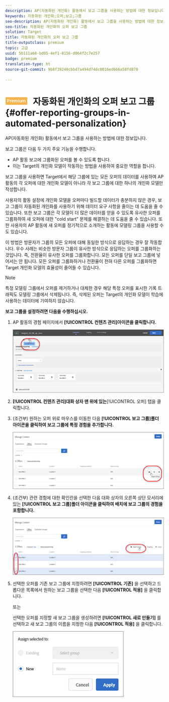 ```yaml
---
description: AP(자동화된 개인화) 활동에서 보고 그룹을 사용하는 방법에 대한 정보입니다.
keywords: 자동화된 개인화;오퍼;보고;그룹
seo-description: AP(자동화된 개인화) 활동에서 보고 그룹을 사용하는 방법에 대한 정보입니다.
seo-title: 자동화된 개인화의 오퍼 보고 그룹
solution: Target
title: 자동화된 개인화의 오퍼 보고 그룹
title-outputclass: premium
topic: 고급
uuid: 5b111a68-bd05-4ef1-8156-d064f2c7e257
badge: premium
translation-type: ht
source-git-commit: 9b8f39240cbbd7a494d74dc0016ed666a58fd870

---
```



# ![PREMIUM](/help/assets/premium.png) 자동화된 개인화의 오퍼 보고 그룹{#offer-reporting-groups-in-automated-personalization}

AP(자동화된 개인화) 활동에서 보고 그룹을 사용하는 방법에 대한 정보입니다.

보고 그룹은 다음 두 가지 주요 기능을 수행합니다.

* AP 활동 보고에 그룹화된 오퍼를 볼 수 있도록 합니다.
* 이는 Target의 개인화 모델이 작동하는 방법을 사용하여 중요한 역할을 합니다.

보고 그룹을 사용하면 Target에서 해당 그룹에 있는 모든 오퍼의 데이터를 사용하여 AP 활동의 각 오퍼에 대한 개인화 모델이 아니라 각 보고 그룹에 대한 하나의 개인화 모델만 작성합니다.

사용자의 활동 설정에 개인화 모델을 오퍼마다 빌드할 데이터가 충분하지 않은 경우, 보고 그룹이 자동화된 개인화를 사용하기 위해 데이터 요구 사항을 줄이는 데 도움을 줄 수 있습니다. 또한 보고 그룹은 각 모델이 더 많은 데이터를 얻을 수 있도록 유사한 오퍼를 그룹화하여 새 오퍼에 대한 &quot;cold start&quot; 문제를 해결하는 데 도움을 줄 수 있습니다. 또한 사용자의 AP 활동에 새 오퍼를 정기적으로 소개하는 활동에 모델링 그룹을 사용할 수도 있습니다.

이 방법은 방문자가 그룹의 모든 오퍼에 대해 동일한 방식으로 응답하는 경우 잘 작동합니다. 우수 사례는 비슷한 방문자 그룹이 유사한 방식으로 응답하는 오퍼를 그룹화하는 것입니다. 즉, 전환율이 유사한 오퍼를 그룹화합니다. 모든 오퍼를 단일 보고 그룹에 넣어서는 안 됩니다. 모든 오퍼를 그룹화하거나 전환율이 전혀 다른 오퍼를 그룹화하면 Target 개인화 모델의 효율성이 줄어들 수 있습니다.

>[!NOTE]
>
>특정 모델링 그룹에서 오퍼를 제거하거나 대체한 경우 해당 특정 오퍼를 표시한 기록 트래픽도 모델링 그룹에서 삭제됩니다. 즉, 삭제된 오퍼는 Target의 개인화 모델이 학습에 사용하는 데이터에 기여하지 않습니다.

**보고 그룹을 설정하려면 다음을 수행하십시오.**

1. AP 활동의 경험 페이지에서 **[!UICONTROL 컨텐츠 관리]아이콘을 클릭합니다.**

   ![](assets/ap_manage_content.png)

1. **[!UICONTROL 컨텐츠 관리]대화 상자 맨 위에 있는**[!UICONTROL 오퍼] 탭을 클릭합니다.
1. (조건부) 원하는 오퍼 위로 마우스를 이동한 다음 **[!UICONTROL 보고 그룹]폴더 아이콘을 클릭하여 보고 그룹에 특정 경험을 추가합니다.**

   ![](assets/ap_manage_content_2.png)

1. (조건부) 관련 경험에 대한 확인란을 선택한 다음 대화 상자의 오른쪽 상단 모서리에 있는 **[!UICONTROL 보고 그룹]폴더 아이콘을 클릭하여 배치에 보고 그룹의 경험을 포함합니다.**

   ![](assets/ap_reporting_groups.png)

1. 선택한 오퍼를 기존 보고 그룹에 지정하려면 **[!UICONTROL 기존]** 을 선택하고 드롭다운 목록에서 원하는 보고 그룹을 선택한 다음 **[!UICONTROL 적용]** 을 클릭합니다.

   또는

   선택한 오퍼를 지정할 새 보고 그룹을 생성하려면 **[!UICONTROL 새로 만들기]** 를 선택하고 새 보고 그룹의 이름을 지정한 다음 **[!UICONTROL 적용]** 을 클릭합니다.

   ![](assets/ap_manage_content_3.png)

